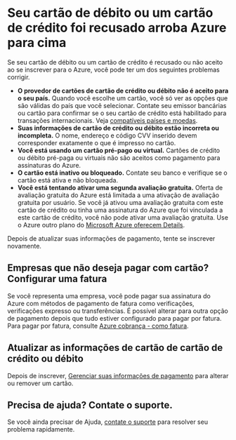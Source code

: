 <properties
    pageTitle="Cartão de débito ou crédito recusado arroba backup | Microsoft Azure"
    description="Saiba como resolver problemas quando o seu cartão de crédito ou débito é recusado quando você tenta se inscrever no Azure."
    services=""
    documentationCenter=""
    authors="JiangChen79"
    manager="mbaldwin"
    editor=""
    tags="billing,top-support-issue"
    keywords="cartão de crédito recusado, cartão de débito recusado, seu cartão de crédito foi recusado, não aceitar o cartão de crédito"/>

<tags
    ms.service="billing"
    ms.workload="na"
    ms.tgt_pltfrm="ibiza"
    ms.devlang="na"
    ms.topic="article"
    ms.date="10/19/2016"
    ms.author="cjiang"/>

# <a name="your-debit-card-or-credit-card-is-declined-at-azure-sign-up"></a>Seu cartão de débito ou um cartão de crédito foi recusado arroba Azure para cima

Se seu cartão de débito ou um cartão de crédito é recusado ou não aceito ao se inscrever para o Azure, você pode ter um dos seguintes problemas corrigir.

- **O provedor de cartões de cartão de crédito ou débito não é aceito para o seu país.** Quando você escolhe um cartão, você só ver as opções que são válidas do país que você selecionar. Contate seu emissor bancárias ou cartão para confirmar se o seu cartão de crédito está habilitado para transações internacionais. Veja [compatíveis países e moedas](billing-countries-and-currencies.md).
- **Suas informações de cartão de crédito ou débito estão incorreta ou incompleta.** O nome, endereço e código CVV inserido devem corresponder exatamente o que é impresso no cartão.
- **Você está usando um cartão pré-pago ou virtual.** Cartões de crédito ou débito pré-paga ou virtuais não são aceitos como pagamento para assinaturas do Azure.
- **O cartão está inativo ou bloqueado.** Contate seu banco e verifique se o cartão está ativa e não bloqueada.
- **Você está tentando ativar uma segunda avaliação gratuita.** Oferta de avaliação gratuita do Azure está limitada a uma ativação de avaliação gratuita por usuário. Se você já ativou uma avaliação gratuita com este cartão de crédito ou tinha uma assinatura do Azure que foi vinculada a este cartão de crédito, você não pode ativar uma avaliação gratuita. Use o Azure outro plano do [Microsoft Azure oferecem Details](https://azure.microsoft.com/support/legal/offer-details/). 
 
Depois de atualizar suas informações de pagamento, tente se inscrever novamente.

## <a name="business-that-doesnt-want-to-pay-by-card-set-up-invoicing"></a>Empresas que não deseja pagar com cartão? Configurar uma fatura

Se você representa uma empresa, você pode pagar sua assinatura do Azure com métodos de pagamento de fatura como verificações, verificações expresso ou transferências. É possível alterar para outra opção de pagamento depois que tudo estiver configurado para pagar por fatura. Para pagar por fatura, consulte [Azure cobrança - como fatura](https://azure.microsoft.com/pricing/invoicing/).

## <a name="update-your-credit-card-or-debit-card-information"></a>Atualizar as informações de cartão de cartão de crédito ou débito

Depois de inscrever, [Gerenciar suas informações de pagamento](billing-how-to-change-credit-card.md) para alterar ou remover um cartão. 

## <a name="need-help-contact-support"></a>Precisa de ajuda? Contate o suporte. 

Se você ainda precisar de Ajuda, [contate o suporte](https://portal.azure.com/?#blade/Microsoft_Azure_Support/HelpAndSupportBlade) para resolver seu problema rapidamente. 